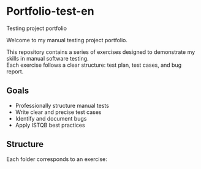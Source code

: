 # Portfolio-test-en
Testing project portfolio

Welcome to my manual testing project portfolio.

This repository contains a series of exercises designed to demonstrate my skills in manual software testing.  
Each exercise follows a clear structure: test plan, test cases, and bug report.

## Goals

- Professionally structure manual tests
- Write clear and precise test cases
- Identify and document bugs
- Apply ISTQB best practices

## Structure

Each folder corresponds to an exercise:
